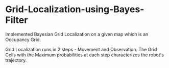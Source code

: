 # Grid-Localization-using-Bayes-Filter
Implemented Bayesian Grid Localization on a given map which is an Occupancy Grid. 

Grid Localization runs in 2 steps - Movement and Observation. The Grid Cells with the Maximum probabilities at each step characterizes the robot's trajectory.
